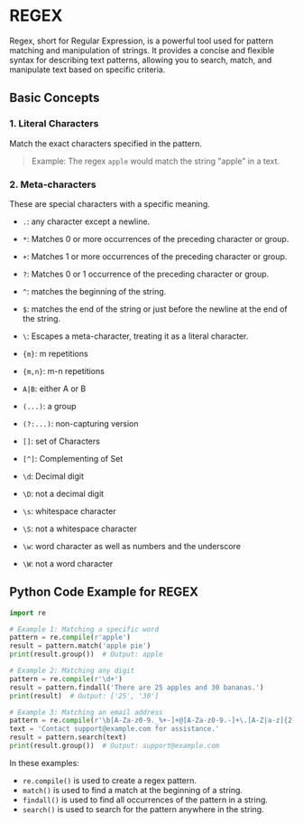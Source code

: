 # REGEX

Regex, short for Regular Expression, is a powerful tool used for pattern matching and manipulation of strings. It provides a concise and flexible syntax for describing text patterns, allowing you to search, match, and manipulate text based on specific criteria.

## Basic Concepts

### 1. Literal Characters

Match the exact characters specified in the pattern.

> Example: The regex `apple` would match the string "apple" in a text.

### 2. Meta-characters

These are special characters with a specific meaning.

- `.`:   any character except a newline.

- `*`:   Matches 0 or more occurrences of the preceding character or group.
  
- `+`:   Matches 1 or more occurrences of the preceding character or group.
  
- `?`:   Matches 0 or 1 occurrence of the preceding character or group.
  
- `^`:   matches the beginning of the string.
  
- `$`:   matches the end of the string or just before the newline at the end of the string.

- `\`:   Escapes a meta-character, treating it as a literal character.

- `{m}`:    m repetitions

- `{m,n}`:  m-n repetitions

- `A|B`:    either A or B

- `(...)`:  a group

- `(?:...)`:   non-capturing version

- `[]`:       set of Characters

- `[^]`: Complementing of Set

- `\d`: Decimal digit

- `\D`: not a decimal digit

- `\s`: whitespace character

- `\S`: not a whitespace character

- `\w`: word character as well as numbers and the underscore

- `\W`: not a word character

## Python Code Example for REGEX

```python
import re

# Example 1: Matching a specific word
pattern = re.compile(r'apple')
result = pattern.match('apple pie')
print(result.group())  # Output: apple

# Example 2: Matching any digit
pattern = re.compile(r'\d+')
result = pattern.findall('There are 25 apples and 30 bananas.')
print(result)  # Output: ['25', '30']

# Example 3: Matching an email address
pattern = re.compile(r'\b[A-Za-z0-9._%+-]+@[A-Za-z0-9.-]+\.[A-Z|a-z]{2,}\b')
text = 'Contact support@example.com for assistance.'
result = pattern.search(text)
print(result.group())  # Output: support@example.com
```

In these examples:

- `re.compile()` is used to create a regex pattern.
- `match()` is used to find a match at the beginning of a string.
- `findall()` is used to find all occurrences of the pattern in a string.
- `search()` is used to search for the pattern anywhere in the string.
